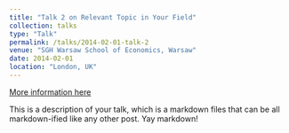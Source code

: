 ```yaml
---
title: "Talk 2 on Relevant Topic in Your Field"
collection: talks
type: "Talk"
permalink: /talks/2014-02-01-talk-2
venue: "SGH Warsaw School of Economics, Warsaw"
date: 2014-02-01
location: "London, UK"
---
```


[More information here](http://example2.com)

This is a description of your talk, which is a markdown files that can be all markdown-ified like any other post. Yay markdown!
